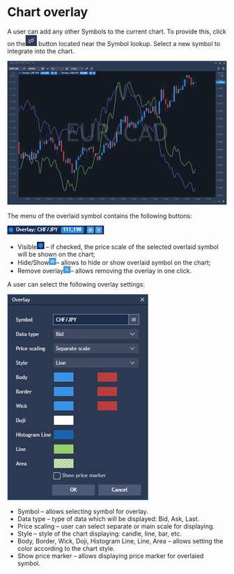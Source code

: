 # Chart overlay

A user can add any other Symbols to the current chart. To provide this, click on the![](../../../.gitbook/assets/2%20%2828%29.png)
button located near the Symbol lookup. Select a new symbol to integrate into the chart.

![](../../../.gitbook/assets/1%20%2854%29.png)


The menu of the overlaid symbol contains the following buttons:

![](../../../.gitbook/assets/3%20%2850%29.png)

* Visible![](../../../.gitbook/assets/4%20%2839%29.png)
  – if checked, the price scale of the selected overlaid symbol will be shown on the chart;
* Hide/Show![](../../../.gitbook/assets/5%20%2823%29.png)– allows to hide or show overlaid symbol on the chart;
* Remove overlay![](../../../.gitbook/assets/6%20%285%29.png)– allows removing the overlay in one click.

A user can select the following overlay settings:

![](../../../.gitbook/assets/7%20%282%29.png)

* Symbol – allows selecting symbol for overlay.
* Data type – type of data which will be displayed: Bid, Ask, Last.
* Price scaling – user can select separate or main scale for displaying.
* Style – style of the chart displaying: candle, line, bar, etc.
* Body, Border, Wick, Doji, Histogram Line, Line, Area – allows setting the color according to the chart style.
* Show price marker – allows displaying price marker for overlaied symbol.



